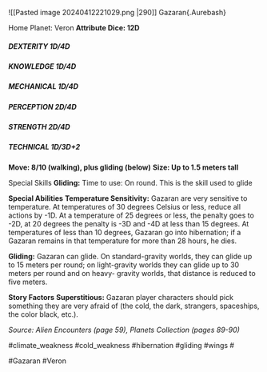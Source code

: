![[Pasted image 20240412221029.png |290]]
Gazaran{.Aurebash} 


Home Planet: Veron
**Attribute Dice: 12D**
##### DEXTERITY 1D/4D
##### KNOWLEDGE 1D/4D
##### MECHANICAL 1D/4D
##### PERCEPTION 2D/4D
##### STRENGTH 2D/4D
##### TECHNICAL 1D/3D+2
**Move: 8/10 (walking), plus gliding (below)**
**Size: Up to 1.5 meters tall**

Special Skills
**Gliding:** Time to use: On round. This is the skill used to glide

**Special Abilities**
**Temperature Sensitivity:** Gazaran are very sensitive to temperature. At temperatures of 30 degrees Celsius or less, reduce all actions by -1D. At a temperature of 25 degrees or less, the penalty goes to -2D, at 20 degrees the penalty is -3D and -4D at less than 15 degrees. At temperatures of less than 10 degrees, Gazaran go into hibernation; if a Gazaran remains in that temperature for more than 28 hours, he dies.

**Gliding:** Gazaran can glide. On standard-gravity worlds, they can glide up to 15 meters per round; on light-gravity worlds they can glide up to 30 meters per round and on heavy- gravity worlds, that distance is reduced to five meters.

**Story Factors**
**Superstitious:** Gazaran player characters should pick something they are very afraid of (the cold, the dark, strangers, spaceships, the color black, etc.).

*Source: Alien Encounters (page 59), Planets Collection (pages 89-90)*

#climate_weakness #cold_weakness #hibernation #gliding #wings #

#Gazaran #Veron